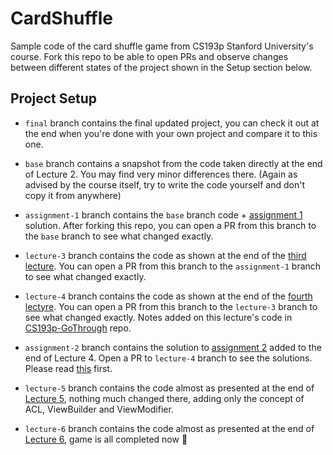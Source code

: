 # CardShuffle

Sample code of the card shuffle game from CS193p Stanford University's course. Fork this repo to be able to open PRs and observe changes between different states of the project shown in the Setup section below.

## Project Setup

- `final` branch contains the final updated project, you can check it out at the end when you're done with your own project and compare it to this one.

- `base` branch contains a snapshot from the code taken directly at the end of Lecture 2. You may find very minor differences there. (Again as advised by the course itself, try to write the code yourself and don't copy it from anywhere)

- `assignment-1` branch contains the `base` branch code + [assignment 1](https://cs193p.sites.stanford.edu/sites/g/files/sbiybj16636/files/media/file/a1.pdf) solution.
After forking this repo, you can open a PR from this branch to the `base` branch to see what changed exactly.

- `lecture-3` branch contains the code as shown at the end of the [third lecture](https://www.youtube.com/watch?v=SIYdYpPXil4&amp;list=PLpGHT1n4-mAtTj9oywMWoBx0dCGd51_yG&amp;index=3). You can open a PR from this branch to the `assignment-1` branch to see what changed exactly.

- `lecture-4` branch contains the code as shown at the end of the [fourth lectyre](https://www.youtube.com/watch?v=eHEeWzFP6O4&list=PLpGHT1n4-mAtTj9oywMWoBx0dCGd51_yG). You can open a PR from this branch to the `lecture-3` branch to see what changed exactly.
Notes added on this lecture's code in [CS193p-GoThrough](https://github.com/ATahhan/cs193p-gothrough) repo.

- `assignment-2` branch contains the solution to [assignment 2](https://cs193p.sites.stanford.edu/sites/g/files/sbiybj16636/files/media/file/a2_0.pdf) added to the end of Lecture 4. Open a PR to `lecture-4` branch to see the solutions. Please read [this](https://github.com/ATahhan/cs193p-gothrough/tree/master#assignment-2) first.

- `lecture-5` branch contains the code almost as presented at the end of [Lecture 5](https://www.youtube.com/watch?v=oDKDGCRdSHc), nothing much changed there, adding only the concept of ACL, ViewBuilder and ViewModifier.

- `lecture-6` branch contains the code almost as presented at the end of [Lecture 6](https://www.youtube.com/watch?v=3krC2c56ceQ), game is all completed now 🎉
